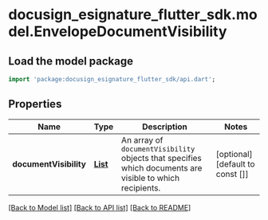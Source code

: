 # docusign_esignature_flutter_sdk.model.EnvelopeDocumentVisibility

## Load the model package
```dart
import 'package:docusign_esignature_flutter_sdk/api.dart';
```

## Properties
Name | Type | Description | Notes
------------ | ------------- | ------------- | -------------
**documentVisibility** | [**List<DocumentVisibility>**](DocumentVisibility.md) | An array of `documentVisibility` objects that specifies which documents are visible to which recipients. | [optional] [default to const []]

[[Back to Model list]](../README.md#documentation-for-models) [[Back to API list]](../README.md#documentation-for-api-endpoints) [[Back to README]](../README.md)


